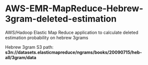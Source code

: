 # AWS-EMR-MapReduce-Hebrew-3gram-deleted-estimation
AWS/Hadoop Elastic Map Reduce application to calculate deleted estimation probability on hebrew 3grams

Hebrew 3gram S3 path: **s3n://datasets.elasticmapreduce/ngrams/books/20090715/heb-all/3gram/data**
